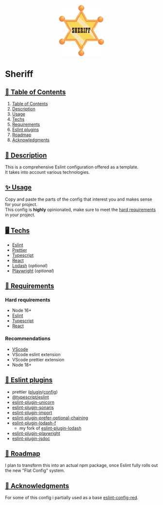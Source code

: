 <br>
<p align="center"><img src="https://github.com/AndreaPontrandolfo/sheriff/blob/master/assets/images/sheriff_icon.png" width="148"></p>

# Sheriff

## <a href="#table-of-contents">📜 Table of Contents</a>

1. [Table of Contents](#table-of-contents)
2. [Description](#description)
3. [Usage](#usage)
4. [Techs](#techs)
5. [Requirements](#requirements)
6. [Eslint plugins](#eslint-plugins)
7. [Roadmap](#roadmap)
8. [Acknowledgments](#acknowledgments)

## <a href="#description">📖 Description</a>

This is a comprehensive Eslint configuration offered as a template.<br>
It takes into account various technologies.

## <a href="#usage">✨ Usage</a>

Copy and paste the parts of the config that interest you and makes sense for your project.<br>
This config is **highly** opinionated, make sure to meet the [hard requirements](#hard-requirements) in your project.

## <a href="#techs">🖥️ Techs</a>

- [Eslint](https://eslint.org/)
- [Prettier](https://prettier.io/)
- [Typescript](https://www.typescriptlang.org/)
- [React](https://reactjs.org/)
- [Lodash](https://lodash.com/) (*optional*)
- [Playwright](https://playwright.dev/) (*optional*)

## <a href="#techs">🔑 Requirements</a>
 
### Hard requirements
- Node 16+
- [Eslint](https://eslint.org/)
- [Typescript](https://www.typescriptlang.org/)
- [React](https://reactjs.org/)

### Recommendations
- [VScode](https://code.visualstudio.com/)
- VScode eslint extension
- VScode prettier extension
- Node 18+

## <a href="#eslint-plugins">🐙 Eslint plugins</a> 

- prettier ([plugin](https://github.com/prettier/eslint-plugin-prettier)/[config](https://github.com/prettier/eslint-config-prettier))
- [@typescript/eslint](https://github.com/typescript-eslint/typescript-eslint)
- [eslint-plugin-unicorn](https://github.com/sindresorhus/eslint-plugin-unicorn)
- [eslint-plugin-sonarjs](https://github.com/SonarSource/eslint-plugin-sonarjs)
- [eslint-plugin-import](https://github.com/import-js/eslint-plugin-import)
- [eslint-plugin-prefer-optional-chaining](https://github.com/horacio-penya/eslint-plugin-prefer-optional-chaining)
- [eslint-plugin-lodash-f](https://github.com/AndreaPontrandolfo/eslint-plugin-lodash)
    - my fork of [eslint-plugin-lodash](https://github.com/wix/eslint-plugin-lodash)
- [eslint-plugin-playwright](https://github.com/playwright-community/eslint-plugin-playwright)
- [eslint-plugin-jsdoc](https://github.com/gajus/eslint-plugin-jsdoc)

## <a href="#roadmap">🚀 Roadmap</a>

I plan to transform this into an actual npm package, once Eslint fully rolls out the new "Flat Config" system.

## <a href="#acknowledgments">🙏 Acknowledgments</a>

For some of this config i partially used as a base [eslint-config-red](https://github.com/GrosSacASac/JavaScript-Set-Up/blob/master/js/red-javascript-style-guide/index.js).